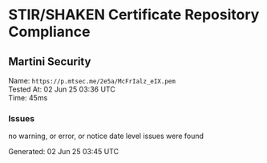 # STIR/SHAKEN Certificate Repository Compliance

## Martini Security

Name: `https://p.mtsec.me/2e5a/McFrIalz_eIX.pem`\
Tested At: 02 Jun 25 03:36 UTC\
Time: 45ms

### Issues

no warning, or error, or notice date level issues were found

Generated: 02 Jun 25 03:45 UTC
